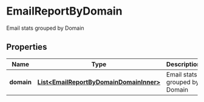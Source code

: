 

# EmailReportByDomain

Email stats grouped by Domain

## Properties

| Name | Type | Description | Notes |
|------------ | ------------- | ------------- | -------------|
|**domain** | [**List&lt;EmailReportByDomainDomainInner&gt;**](EmailReportByDomainDomainInner.md) | Email stats grouped by Domain |  [optional] |



